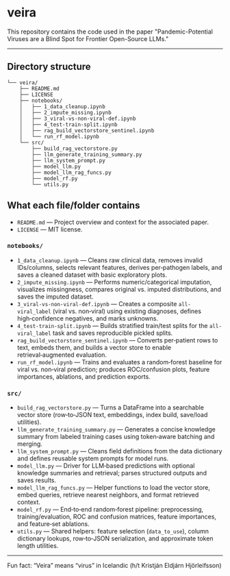 # veira

This repository contains the code used in the paper "Pandemic-Potential Viruses are a Blind Spot for Frontier Open-Source LLMs."

---

## Directory structure

```text
└── veira/
    ├── README.md
    ├── LICENSE
    ├── notebooks/
    │   ├── 1_data_cleanup.ipynb
    │   ├── 2_impute_missing.ipynb
    │   ├── 3_viral-vs-non-viral-def.ipynb
    │   ├── 4_test-train-split.ipynb
    │   ├── rag_build_vectorstore_sentinel.ipynb
    │   └── run_rf_model.ipynb
    └── src/
        ├── build_rag_vectorstore.py
        ├── llm_generate_training_summary.py
        ├── llm_system_prompt.py
        ├── model_llm.py
        ├── model_llm_rag_funcs.py
        ├── model_rf.py
        └── utils.py
```

## What each file/folder contains

* `README.md` — Project overview and context for the associated paper.
* `LICENSE` — MIT license.

### `notebooks/`

* `1_data_cleanup.ipynb` — Cleans raw clinical data, removes invalid IDs/columns, selects relevant features, derives per‑pathogen labels, and saves a cleaned dataset with basic exploratory plots.
* `2_impute_missing.ipynb` — Performs numeric/categorical imputation, visualizes missingness, compares original vs. imputed distributions, and saves the imputed dataset.
* `3_viral-vs-non-viral-def.ipynb` — Creates a composite `all-viral_label` (viral vs. non‑viral) using existing diagnoses, defines high‑confidence negatives, and marks unknowns.
* `4_test-train-split.ipynb` — Builds stratified train/test splits for the `all-viral_label` task and saves reproducible pickled splits.
* `rag_build_vectorstore_sentinel.ipynb` — Converts per‑patient rows to text, embeds them, and builds a vector store to enable retrieval‑augmented evaluation.
* `run_rf_model.ipynb` — Trains and evaluates a random‑forest baseline for viral vs. non‑viral prediction; produces ROC/confusion plots, feature importances, ablations, and prediction exports.

### `src/`

* `build_rag_vectorstore.py` — Turns a DataFrame into a searchable vector store (row‑to‑JSON text, embeddings, index build, save/load utilities).
* `llm_generate_training_summary.py` — Generates a concise knowledge summary from labeled training cases using token‑aware batching and merging.
* `llm_system_prompt.py` — Cleans field definitions from the data dictionary and defines reusable system prompts for model runs.
* `model_llm.py` — Driver for LLM‑based predictions with optional knowledge summaries and retrieval; parses structured outputs and saves results.
* `model_llm_rag_funcs.py` — Helper functions to load the vector store, embed queries, retrieve nearest neighbors, and format retrieved context.
* `model_rf.py` — End‑to‑end random‑forest pipeline: preprocessing, training/evaluation, ROC and confusion matrices, feature importances, and feature‑set ablations.
* `utils.py` — Shared helpers: feature selection (`data_to_use`), column dictionary lookups, row‑to‑JSON serialization, and approximate token length utilities.

---

Fun fact: “Veira” means “virus” in Icelandic (h/t Kristján Eldjárn Hjörleifsson)
